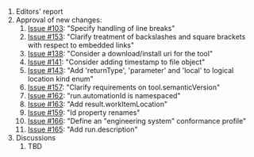 1. Editors' report
1. Approval of new changes:
    1. [Issue #103](https://github.com/oasis-tcs/sarif-spec/issues/103): "Specify handling of line breaks"
    1. [Issue #153](https://github.com/oasis-tcs/sarif-spec/issues/153): "Clarify treatment of backslashes and square brackets with respect to embedded links"
    1. [Issue #138](https://github.com/oasis-tcs/sarif-spec/issues/138): "Consider a download/install uri for the tool"
    1. [Issue #141](https://github.com/oasis-tcs/sarif-spec/issues/141): "Consider adding timestamp to file object"
    1. [Issue #143](https://github.com/oasis-tcs/sarif-spec/issues/143): "Add 'returnType', 'parameter' and 'local' to logical location kind enum"
    1. [Issue #157](https://github.com/oasis-tcs/sarif-spec/issues/157): "Clarify requirements on tool.semanticVersion"
    1. [Issue #162](https://github.com/oasis-tcs/sarif-spec/issues/162): "run.automationId is namespaced"
    1. [Issue #163](https://github.com/oasis-tcs/sarif-spec/issues/163): "Add result.workItemLocation"
    1. [Issue #159](https://github.com/oasis-tcs/sarif-spec/issues/159): "Id property renames"
    1. [Issue #166](https://github.com/oasis-tcs/sarif-spec/issues/166): "Define an "engineering system" conformance profile"
    1. [Issue #165](https://github.com/oasis-tcs/sarif-spec/issues/165): "Add run.description"
1. Discussions
    1. TBD
